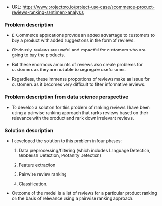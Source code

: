 - URL: https://www.projectpro.io/project-use-case/ecommerce-product-reviews-ranking-sentiment-analysis

### Problem description

- E-Commerce applications provide an added advantage to customers to buy a product with added suggestions in the form of reviews.

- Obviously, reviews are useful and impactful for customers who are going to buy the products.

- But these enormous amounts of reviews also create problems for customers as they are not able to segregate useful ones.

- Regardless, these immense proportions of reviews make an issue for customers as it becomes very difficult to filter informative reviews.

### Problem description from data science perspective

- To develop a solution for this problem of ranking reviews I have been using a pairwise ranking approach that ranks reviews based on their relevance with the product and rank down irrelevant reviews.

### Solution description

- I developed the solution to this problem in four phases:

  1. Data preprocessing/filtering (which includes Language Detection, Gibberish Detection, Profanity Detection)

  2. Feature extraction

  3. Pairwise review ranking

  4. Classification.

- Outcome of the model is a list of reviews for a particular product ranking on the basis of relevance using a pairwise ranking approach.
